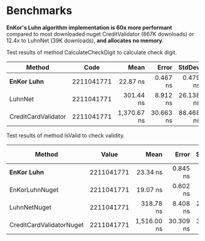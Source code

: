 
# Benchmarks

**EnKor's Luhn algorithm implementation is 60x more performant** compared to most downloaded nuget CreditValidator (867K downloads) or 12.4x to LuhnNet (39K downloads), **and allocates no memory**.


Test results of method CalculateCheckDigit to calculate check digit.

|              Method |       Code |        Mean |     Error |    StdDev | Ratio | RatioSD |   Gen0 | Allocated |
|-------------------- |----------- |------------:|----------:|----------:|------:|--------:|-------:|----------:|
|          **EnKor Luhn** | 2211041771 |    22.87 ns |  0.467 ns |  0.479 ns |  1.00 |    0.00 |      - |         - |
|             LuhnNet | 2211041771 |   301.44 ns |  8.912 ns | 26.138 ns | 12.44 |    1.64 | 0.0496 |     312 B |
| CreditCardValidator | 2211041771 | 1,370.67 ns | 30.663 ns | 88.468 ns | 60.03 |    4.10 | 0.2460 |    1544 B |


Test results of method IsValid to check validity.

|                   Method |      Value |        Mean |     Error |    StdDev |      Median | Ratio | RatioSD |   Gen0 | Allocated | Alloc Ratio |
|------------------------- |----------- |------------:|----------:|----------:|------------:|------:|--------:|-------:|----------:|------------:|
|                **EnKor Luhn** | 2211041771 |    23.34 ns |  0.845 ns |  2.465 ns |    22.91 ns |  1.00 |    0.00 |      - |         - |          NA |
|           EnKorLuhnNuget | 2211041771 |    19.07 ns |  0.602 ns |  1.727 ns |    18.23 ns |  0.83 |    0.09 |      - |         - |          NA |
|             LuhnNetNuget | 2211041771 |   318.78 ns |  8.408 ns | 24.658 ns |   310.79 ns | 13.76 |    1.37 | 0.0381 |     240 B |          NA |
| CreditCardValidatorNuget | 2211041771 | 1,516.00 ns | 30.309 ns | 31.125 ns | 1,520.62 ns | 59.71 |    5.54 | 0.2327 |    1464 B |          NA |
